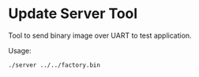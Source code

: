 # Update Server Tool

Tool to send binary image over UART to test application.

Usage:

`./server ../../factory.bin`
